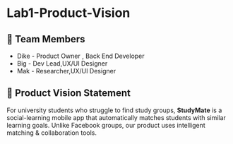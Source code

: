 # Lab1-Product-Vision

## 👥 Team Members
- Dike - Product Owner , Back End Developer
- Big - Dev Lead,UX/UI Designer
- Mak - Researcher,UX/UI Designer

## 🎯 Product Vision Statement
For university students
who struggle to find study groups,
**StudyMate**
is a social-learning mobile app
that automatically matches students with similar learning goals.
Unlike Facebook groups,
our product uses intelligent matching & collaboration tools.
